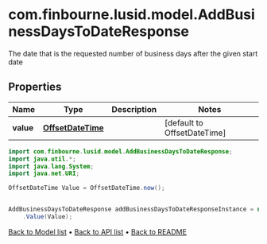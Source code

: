 # com.finbourne.lusid.model.AddBusinessDaysToDateResponse
The date that is the requested number of business days after the given start date

## Properties

Name | Type | Description | Notes
------------ | ------------- | ------------- | -------------
**value** | [**OffsetDateTime**](OffsetDateTime.md) |  | [default to OffsetDateTime]

```java
import com.finbourne.lusid.model.AddBusinessDaysToDateResponse;
import java.util.*;
import java.lang.System;
import java.net.URI;

OffsetDateTime Value = OffsetDateTime.now();


AddBusinessDaysToDateResponse addBusinessDaysToDateResponseInstance = new AddBusinessDaysToDateResponse()
    .Value(Value);
```


[Back to Model list](../README.md#documentation-for-models) &#8226; [Back to API list](../README.md#documentation-for-api-endpoints) &#8226; [Back to README](../README.md)
